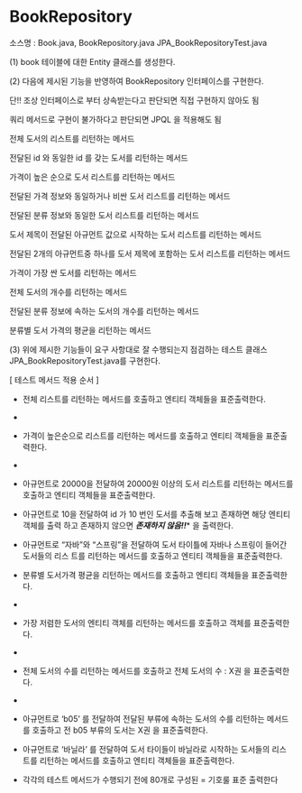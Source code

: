 # BookRepository
소스명 : Book.java, BookRepository.java JPA_BookRepositoryTest.java

(1) book 테이블에 대한 Entity 클래스를 생성한다.

(2) 다음에 제시된 기능을 반영하여 BookRepository 인터페이스를 구현한다.

단!! 조상 인터페이스로 부터 상속받는다고 판단되면 직접 구현하지 않아도 됨

 쿼리 메서드로 구현이 불가하다고 판단되면 JPQL 을 적용해도 됨
 
 
전체 도서의 리스트를 리턴하는 메서드

 전달된 id 와 동일한 id 를 갖는 도서를 리턴하는 메서드
 
가격이 높은 순으로 도서 리스트를 리턴하는 메서드

전달된 가격 정보와 동일하거나 비싼 도서 리스트를 리턴하는 메서드

전달된 분류 정보와 동일한 도서 리스트를 리턴하는 메서드

도서 제목이 전달된 아규먼트 값으로 시작하는 도서 리스트를 리턴하는 메서드

전달된 2개의 아규먼트중 하나를 도서 제목에 포함하는 도서 리스트를 리턴하는 메서드

가격이 가장 싼 도서를 리턴하는 메서드

전체 도서의 개수를 리턴하는 메서드

전달된 분류 정보에 속하는 도서의 개수를 리턴하는 메서드

분류별 도서 가격의 평균을 리턴하는 메서드

(3) 위에 제시한 기능들이 요구 사항대로 잘 수행되는지 점검하는 테스트 클래스
JPA_BookRepositoryTest.java를 구현한다.

[ 테스트 메서드 적용 순서 ]

- 전체 리스트를 리턴하는 메서드를 호출하고 엔티티 객체들을 표준출력한다.
- 
- 가격이 높은순으로 리스트를 리턴하는 메서드를 호출하고 엔티티 객체들을 표준출력한다.
- 
- 아규먼트로 20000을 전달하여 20000원 이상의 도서 리스트를 리턴하는 메서드를 호출하고
엔티티 객체들을 표준출력한다.

- 아규먼트로 10을 전달하여 id 가 10 번인 도서를 추출해 보고 존재하면 해당 엔티티 객체를 출력
하고 존재하지 않으면 ***********존재하지 않음!!************ 을 출력한다.

- 아규먼트로 “자바”와 “스프링”을 전달하여 도서 타이틀에 자바나 스프링이 들어간 도서들의 리스
트를 리턴하는 메서드를 호출하고 엔티티 객체들을 표준출력한다.

- 분류별 도서가격 평균을 리턴하는 메서드를 호출하고 엔티티 객체들을 표준출력한다.
- 
- 가장 저렴한 도서의 엔티티 객체를 리턴하는 메서드를 호출하고 객체를 표준출력한다.
- 
- 전체 도서의 수를 리턴하는 메서드를 호출하고 전체 도서의 수 : X권 을 표준출력한다.
- 
- 아규먼트로 ‘b05’ 를 전달하여 전달된 부류에 속하는 도서의 수를 리턴하는 메서드를 호출하고 전
b05 부류의 도서는 X권 을 표준출력한다.

- 아규먼트로 ‘바닐라’ 를 전달하여 도서 타이들이 바닐라로 시작하는 도서들의 리스트를 리턴하는
메서드를 호출하고 엔티티 객체들을 표준출력한다.

- 각각의 테스트 메서드가 수행되기 전에 80개로 구성된 = 기호룰 표준 출력한다
